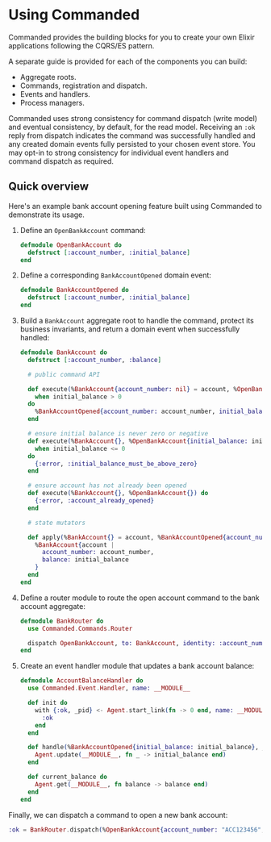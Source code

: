 # Using Commanded

Commanded provides the building blocks for you to create your own Elixir applications following the CQRS/ES pattern.

A separate guide is provided for each of the components you can build:

- Aggregate roots.
- Commands, registration and dispatch.
- Events and handlers.
- Process managers.

Commanded uses strong consistency for command dispatch (write model) and eventual consistency, by default, for the read model. Receiving an `:ok` reply from dispatch indicates the command was successfully handled and any created domain events fully persisted to your chosen event store. You may opt-in to strong consistency for individual event handlers and command dispatch as required.

## Quick overview

Here's an example bank account opening feature built using Commanded to demonstrate its usage.

1. Define an `OpenBankAccount` command:

    ```elixir
    defmodule OpenBankAccount do
      defstruct [:account_number, :initial_balance]
    end
    ```

2. Define a corresponding `BankAccountOpened` domain event:

    ```elixir
    defmodule BankAccountOpened do
      defstruct [:account_number, :initial_balance]
    end
    ```

3. Build a `BankAccount` aggregate root to handle the command, protect its business invariants, and return a domain event when successfully handled:

    ```elixir
    defmodule BankAccount do
      defstruct [:account_number, :balance]

      # public command API

      def execute(%BankAccount{account_number: nil} = account, %OpenBankAccount{account_number: account_number, initial_balance: initial_balance})
        when initial_balance > 0
      do
        %BankAccountOpened{account_number: account_number, initial_balance: initial_balance}
      end

      # ensure initial balance is never zero or negative
      def execute(%BankAccount{}, %OpenBankAccount{initial_balance: initial_balance})
        when initial_balance <= 0
      do
        {:error, :initial_balance_must_be_above_zero}
      end

      # ensure account has not already been opened
      def execute(%BankAccount{}, %OpenBankAccount{}) do
        {:error, :account_already_opened}
      end

      # state mutators

      def apply(%BankAccount{} = account, %BankAccountOpened{account_number: account_number, initial_balance: initial_balance}) do
        %BankAccount{account |
          account_number: account_number,
          balance: initial_balance
        }
      end
    end
    ```

4. Define a router module to route the open account command to the bank account aggregate:

    ```elixir
    defmodule BankRouter do
      use Commanded.Commands.Router

      dispatch OpenBankAccount, to: BankAccount, identity: :account_number
    end
    ```

5. Create an event handler module that updates a bank account balance:

    ```elixir
    defmodule AccountBalanceHandler do
      use Commanded.Event.Handler, name: __MODULE__

      def init do
        with {:ok, _pid} <- Agent.start_link(fn -> 0 end, name: __MODULE__) do
          :ok
        end
      end

      def handle(%BankAccountOpened{initial_balance: initial_balance}, _metadata) do
        Agent.update(__MODULE__, fn _ -> initial_balance end)
      end

      def current_balance do
        Agent.get(__MODULE__, fn balance -> balance end)
      end
    end
    ```

Finally, we can dispatch a command to open a new bank account:

```elixir
:ok = BankRouter.dispatch(%OpenBankAccount{account_number: "ACC123456", initial_balance: 1_000})
```
